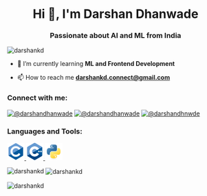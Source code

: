 
<h1 align="center">Hi 👋, I'm Darshan Dhanwade</h1>
<h3 align="center"> Passionate about AI and ML from India</h3>

<p align="left"> <img src="https://komarev.com/ghpvc/?username=darshankd&label=Profile%20views&color=0e75b6&style=flat" alt="darshankd" /> </p>

- 🌱 I’m currently learning **ML and Frontend Development**

- 📫 How to reach me **darshankd.connect@gmail.com**

<h3 align="left">Connect with me:</h3>
<p align="left">
<a href="https://linkedin.com/in/@darshandhanwade" target="blank"><img align="center" src="https://raw.githubusercontent.com/rahuldkjain/github-profile-readme-generator/master/src/images/icons/Social/linked-in-alt.svg" alt="@darshandhanwade" height="30" width="40" /></a>
<a href="https://fb.com/@darshandhanwade" target="blank"><img align="center" src="https://raw.githubusercontent.com/rahuldkjain/github-profile-readme-generator/master/src/images/icons/Social/facebook.svg" alt="@darshandhanwade" height="30" width="40" /></a>
<a href="https://instagram.com/@darshandhnwde" target="blank"><img align="center" src="https://raw.githubusercontent.com/rahuldkjain/github-profile-readme-generator/master/src/images/icons/Social/instagram.svg" alt="@darshandhnwde" height="30" width="40" /></a>
</p>

<h3 align="left">Languages and Tools:</h3>
<p align="left"> <a href="https://www.cprogramming.com/" target="_blank" rel="noreferrer"> <img src="https://raw.githubusercontent.com/devicons/devicon/master/icons/c/c-original.svg" alt="c" width="40" height="40"/> </a> <a href="https://www.w3schools.com/cpp/" target="_blank" rel="noreferrer"> <img src="https://raw.githubusercontent.com/devicons/devicon/master/icons/cplusplus/cplusplus-original.svg" alt="cplusplus" width="40" height="40"/> </a> <a href="https://www.python.org" target="_blank" rel="noreferrer"> <img src="https://raw.githubusercontent.com/devicons/devicon/master/icons/python/python-original.svg" alt="python" width="40" height="40"/> </a> </p>

<p><img align="left" src="https://github-readme-stats.vercel.app/api/top-langs?username=darshankd&show_icons=true&locale=en&layout=compact" alt="darshankd" /></p>

<p>&nbsp;<img align="center" src="https://github-readme-stats.vercel.app/api?username=darshankd&show_icons=true&locale=en" alt="darshankd" /></p>

<p><img align="center" src="https://github-readme-streak-stats.herokuapp.com/?user=darshankd&" alt="darshankd" /></p>


